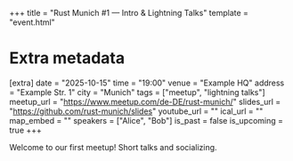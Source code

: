 +++
title = "Rust Munich #1 — Intro & Lightning Talks"
template = "event.html"
# Extra metadata
[extra]
date = "2025-10-15"
time = "19:00"
venue = "Example HQ"
address = "Example Str. 1"
city = "Munich"
tags = ["meetup", "lightning talks"]
meetup_url = "https://www.meetup.com/de-DE/rust-munich/"
slides_url = "https://github.com/rust-munich/slides"
youtube_url = ""
ical_url = ""
map_embed = ""
speakers = ["Alice", "Bob"]
is_past = false
is_upcoming = true
+++

Welcome to our first meetup! Short talks and socializing.
